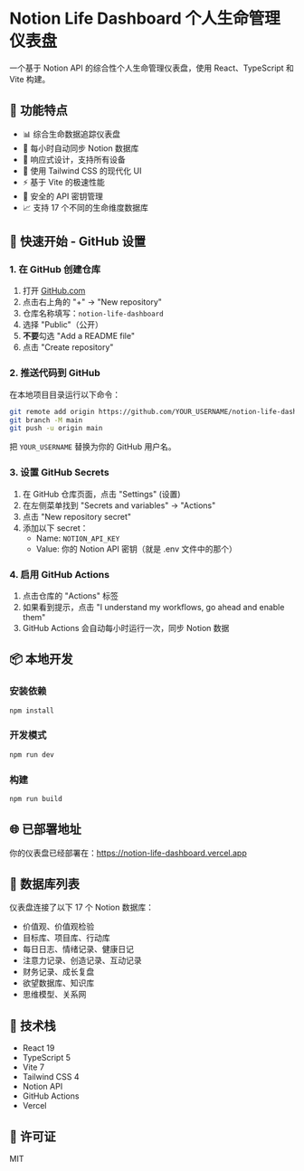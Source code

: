 # Notion Life Dashboard 个人生命管理仪表盘

一个基于 Notion API 的综合性个人生命管理仪表盘，使用 React、TypeScript 和 Vite 构建。

## 🌟 功能特点

- 📊 综合生命数据追踪仪表盘
- 🔄 每小时自动同步 Notion 数据库
- 📱 响应式设计，支持所有设备
- 🎨 使用 Tailwind CSS 的现代化 UI
- ⚡ 基于 Vite 的极速性能
- 🔐 安全的 API 密钥管理
- 📈 支持 17 个不同的生命维度数据库

## 🚀 快速开始 - GitHub 设置

### 1. 在 GitHub 创建仓库

1. 打开 [GitHub.com](https://github.com)
2. 点击右上角的 "+" → "New repository"
3. 仓库名称填写：`notion-life-dashboard`
4. 选择 "Public"（公开）
5. **不要**勾选 "Add a README file"
6. 点击 "Create repository"

### 2. 推送代码到 GitHub

在本地项目目录运行以下命令：

```bash
git remote add origin https://github.com/YOUR_USERNAME/notion-life-dashboard.git
git branch -M main
git push -u origin main
```

把 `YOUR_USERNAME` 替换为你的 GitHub 用户名。

### 3. 设置 GitHub Secrets

1. 在 GitHub 仓库页面，点击 "Settings" (设置)
2. 在左侧菜单找到 "Secrets and variables" → "Actions"
3. 点击 "New repository secret"
4. 添加以下 secret：
   - Name: `NOTION_API_KEY`
   - Value: 你的 Notion API 密钥（就是 .env 文件中的那个）

### 4. 启用 GitHub Actions

1. 点击仓库的 "Actions" 标签
2. 如果看到提示，点击 "I understand my workflows, go ahead and enable them"
3. GitHub Actions 会自动每小时运行一次，同步 Notion 数据

## 📦 本地开发

### 安装依赖

```bash
npm install
```

### 开发模式

```bash
npm run dev
```

### 构建

```bash
npm run build
```

## 🌐 已部署地址

你的仪表盘已经部署在：https://notion-life-dashboard.vercel.app

## 📝 数据库列表

仪表盘连接了以下 17 个 Notion 数据库：

- 价值观、价值观检验
- 目标库、项目库、行动库
- 每日日志、情绪记录、健康日记
- 注意力记录、创造记录、互动记录
- 财务记录、成长复盘
- 欲望数据库、知识库
- 思维模型、关系网

## 🔧 技术栈

- React 19
- TypeScript 5
- Vite 7
- Tailwind CSS 4
- Notion API
- GitHub Actions
- Vercel

## 📄 许可证

MIT
